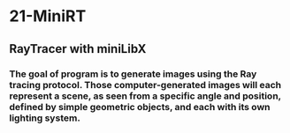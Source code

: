 # 21-MiniRT
## RayTracer with miniLibX
### The goal of program is to generate images using the Ray tracing protocol.  Those computer-generated images will each represent a scene, as seen from a specific angle and position, defined by simple geometric objects, and each with its own lighting system.
